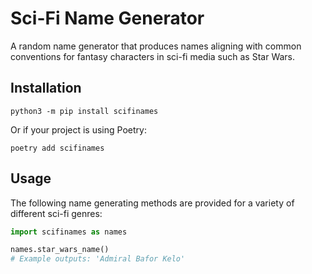 # Sci-Fi Name Generator

A random name generator that produces names aligning with common conventions for fantasy characters in sci-fi media such as Star Wars.

## Installation

`python3 -m pip install scifinames`

Or if your project is using Poetry:

`poetry add scifinames`

## Usage

The following name generating methods are provided for a variety of different sci-fi genres:

```python
import scifinames as names

names.star_wars_name()
# Example outputs: 'Admiral Bafor Kelo'

```
